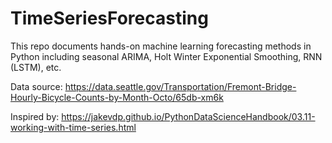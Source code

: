 # TimeSeriesForecasting

This repo documents hands-on machine learning forecasting methods in Python including seasonal ARIMA, Holt Winter Exponential Smoothing, RNN (LSTM), etc.


Data source: https://data.seattle.gov/Transportation/Fremont-Bridge-Hourly-Bicycle-Counts-by-Month-Octo/65db-xm6k

Inspired by: https://jakevdp.github.io/PythonDataScienceHandbook/03.11-working-with-time-series.html
